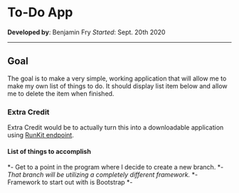 # To-Do App

**Developed by**: Benjamin Fry
_*Started*_: Sept. 20th 2020

----

## Goal

  The goal is to make a very simple, working application that will allow me to make my own list of things to do. It should display list item below and allow me to delete the item when finished.

### Extra Credit

  Extra Credit would be to actually turn this into a downloadable application using [RunKit endpoint](https://runkit.com/docs/endpoint).

#### List of things to accomplish

  *- Get to a point in the program where I decide to create a new branch.
  *- _*That branch will be utilizing a completely different framework.*_
  *- Framework to start out with is Bootstrap
  *- 
